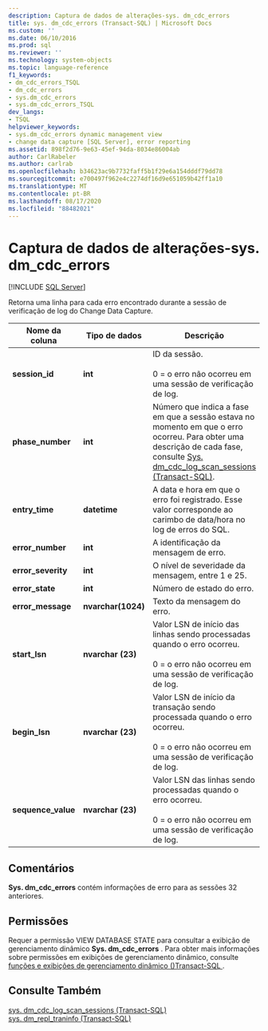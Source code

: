 ```yaml
---
description: Captura de dados de alterações-sys. dm_cdc_errors
title: sys. dm_cdc_errors (Transact-SQL) | Microsoft Docs
ms.custom: ''
ms.date: 06/10/2016
ms.prod: sql
ms.reviewer: ''
ms.technology: system-objects
ms.topic: language-reference
f1_keywords:
- dm_cdc_errors_TSQL
- dm_cdc_errors
- sys.dm_cdc_errors
- sys.dm_cdc_errors_TSQL
dev_langs:
- TSQL
helpviewer_keywords:
- sys.dm_cdc_errors dynamic management view
- change data capture [SQL Server], error reporting
ms.assetid: 898f2d76-9e63-45ef-94da-8034e86004ab
author: CarlRabeler
ms.author: carlrab
ms.openlocfilehash: b34623ac9b7732faff5b1f29e6a154dddf79dd78
ms.sourcegitcommit: e700497f962e4c2274df16d9e651059b42ff1a10
ms.translationtype: MT
ms.contentlocale: pt-BR
ms.lasthandoff: 08/17/2020
ms.locfileid: "88482021"
---
```

# <a name="change-data-capture---sysdm_cdc_errors"></a>Captura de dados de alterações-sys. dm_cdc_errors
[!INCLUDE [SQL Server](../../includes/applies-to-version/sqlserver.md)]

  Retorna uma linha para cada erro encontrado durante a sessão de verificação de log do Change Data Capture.  
 
 
|Nome da coluna|Tipo de dados|Descrição|  
|-----------------|---------------|-----------------|  
|**session_id**|**int**|ID da sessão.<br /><br /> 0 = o erro não ocorreu em uma sessão de verificação de log.|  
|**phase_number**|**int**|Número que indica a fase em que a sessão estava no momento em que o erro ocorreu. Para obter uma descrição de cada fase, consulte [Sys. dm_cdc_log_scan_sessions &#40;Transact-SQL&#41;](../../relational-databases/system-dynamic-management-views/change-data-capture-sys-dm-cdc-log-scan-sessions.md).|  
|**entry_time**|**datetime**|A data e hora em que o erro foi registrado. Esse valor corresponde ao carimbo de data/hora no log de erros do SQL.|  
|**error_number**|**int**|A identificação da mensagem de erro.|  
|**error_severity**|**int**|O nível de severidade da mensagem, entre 1 e 25.|  
|**error_state**|**int**|Número de estado do erro.|  
|**error_message**|**nvarchar(1024)**|Texto da mensagem do erro.|  
|**start_lsn**|**nvarchar (23)**|Valor LSN de início das linhas sendo processadas quando o erro ocorreu.<br /><br /> 0 = o erro não ocorreu em uma sessão de verificação de log.|  
|**begin_lsn**|**nvarchar (23)**|Valor LSN de início da transação sendo processada quando o erro ocorreu.<br /><br /> 0 = o erro não ocorreu em uma sessão de verificação de log.|  
|**sequence_value**|**nvarchar (23)**|Valor LSN das linhas sendo processadas quando o erro ocorreu.<br /><br /> 0 = o erro não ocorreu em uma sessão de verificação de log.|  
  
## <a name="remarks"></a>Comentários  
 **Sys. dm_cdc_errors** contém informações de erro para as sessões 32 anteriores.  
  
## <a name="permissions"></a>Permissões  
 Requer a permissão VIEW DATABASE STATE para consultar a exibição de gerenciamento dinâmico **Sys. dm_cdc_errors** . Para obter mais informações sobre permissões em exibições de gerenciamento dinâmico, consulte [funções e exibições de gerenciamento dinâmico &#40;&#41;Transact-SQL ](~/relational-databases/system-dynamic-management-views/system-dynamic-management-views.md).  
  
## <a name="see-also"></a>Consulte Também  
 [sys. dm_cdc_log_scan_sessions &#40;Transact-SQL&#41;](../../relational-databases/system-dynamic-management-views/change-data-capture-sys-dm-cdc-log-scan-sessions.md)   
 [sys. dm_repl_traninfo &#40;Transact-SQL&#41;](../../relational-databases/system-dynamic-management-views/sys-dm-repl-traninfo-transact-sql.md)  
  
  

